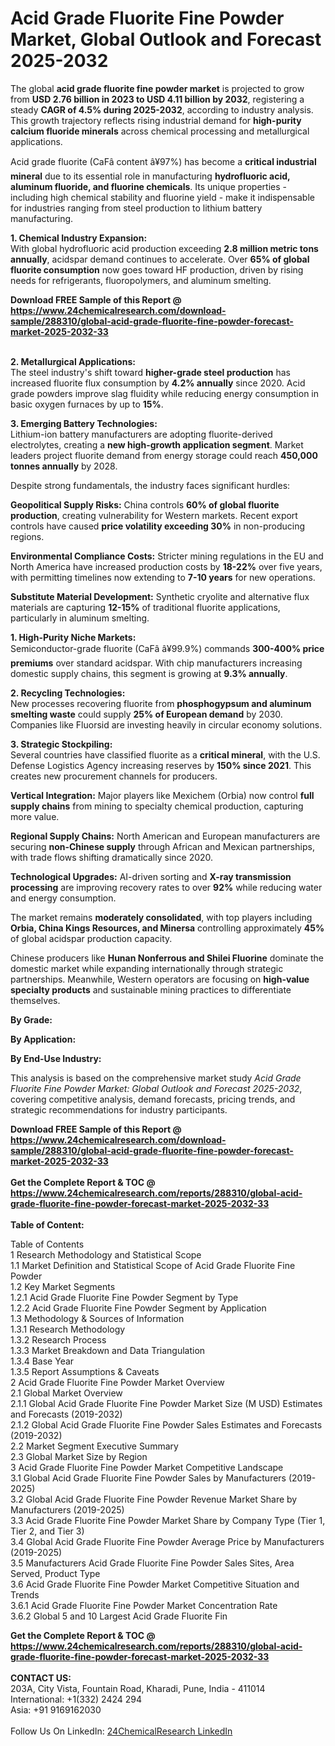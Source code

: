 <h1>Acid Grade Fluorite Fine Powder Market, Global Outlook and Forecast 2025-2032</h1><p>The global <strong>acid grade fluorite fine powder market</strong> is projected to grow from <strong>USD 2.76 billion in 2023 to USD 4.11 billion by 2032</strong>, registering a steady <strong>CAGR of 4.5% during 2025-2032</strong>, according to industry analysis. This growth trajectory reflects rising industrial demand for <strong>high-purity calcium fluoride minerals</strong> across chemical processing and metallurgical applications.</p><p>Acid grade fluorite (CaFâ content â¥97%) has become a <strong>critical industrial mineral</strong> due to its essential role in manufacturing <strong>hydrofluoric acid, aluminum fluoride, and fluorine chemicals</strong>. Its unique properties - including high chemical stability and fluorine yield - make it indispensable for industries ranging from steel production to lithium battery manufacturing.</p><p><strong>1. Chemical Industry Expansion:</strong><br>
With global hydrofluoric acid production exceeding <strong>2.8 million metric tons annually</strong>, acidspar demand continues to accelerate. Over <strong>65% of global fluorite consumption</strong> now goes toward HF production, driven by rising needs for refrigerants, fluoropolymers, and aluminum smelting.</p><div><b>Download FREE Sample of this Report @ 
            <a href="https://www.24chemicalresearch.com/download-sample/288310/global-acid-grade-fluorite-fine-powder-forecast-market-2025-2032-33">
            https://www.24chemicalresearch.com/download-sample/288310/global-acid-grade-fluorite-fine-powder-forecast-market-2025-2032-33</a></b></div><br><p><strong>2. Metallurgical Applications:</strong><br>
The steel industry's shift toward <strong>higher-grade steel production</strong> has increased fluorite flux consumption by <strong>4.2% annually</strong> since 2020. Acid grade powders improve slag fluidity while reducing energy consumption in basic oxygen furnaces by up to <strong>15%</strong>.</p><p><strong>3. Emerging Battery Technologies:</strong><br>
Lithium-ion battery manufacturers are adopting fluorite-derived electrolytes, creating a <strong>new high-growth application segment</strong>. Market leaders project fluorite demand from energy storage could reach <strong>450,000 tonnes annually</strong> by 2028.</p><p>Despite strong fundamentals, the industry faces significant hurdles:</p><p><strong>Geopolitical Supply Risks:</strong> China controls <strong>60% of global fluorite production</strong>, creating vulnerability for Western markets. Recent export controls have caused <strong>price volatility exceeding 30%</strong> in non-producing regions.</p><p><strong>Environmental Compliance Costs:</strong> Stricter mining regulations in the EU and North America have increased production costs by <strong>18-22%</strong> over five years, with permitting timelines now extending to <strong>7-10 years</strong> for new operations.</p><p><strong>Substitute Material Development:</strong> Synthetic cryolite and alternative flux materials are capturing <strong>12-15%</strong> of traditional fluorite applications, particularly in aluminum smelting.</p><p><strong>1. High-Purity Niche Markets:</strong><br>
Semiconductor-grade fluorite (CaFâ â¥99.9%) commands <strong>300-400% price premiums</strong> over standard acidspar. With chip manufacturers increasing domestic supply chains, this segment is growing at <strong>9.3% annually</strong>.</p><p><strong>2. Recycling Technologies:</strong><br>
New processes recovering fluorite from <strong>phosphogypsum and aluminum smelting waste</strong> could supply <strong>25% of European demand</strong> by 2030. Companies like Fluorsid are investing heavily in circular economy solutions.</p><p><strong>3. Strategic Stockpiling:</strong><br>
Several countries have classified fluorite as a <strong>critical mineral</strong>, with the U.S. Defense Logistics Agency increasing reserves by <strong>150% since 2021</strong>. This creates new procurement channels for producers.</p><p><strong>Vertical Integration:</strong> Major players like Mexichem (Orbia) now control <strong>full supply chains</strong> from mining to specialty chemical production, capturing more value.</p><p><strong>Regional Supply Chains:</strong> North American and European manufacturers are securing <strong>non-Chinese supply</strong> through African and Mexican partnerships, with trade flows shifting dramatically since 2020.</p><p><strong>Technological Upgrades:</strong> AI-driven sorting and <strong>X-ray transmission processing</strong> are improving recovery rates to over <strong>92%</strong> while reducing water and energy consumption.</p><p>The market remains <strong>moderately consolidated</strong>, with top players including <strong>Orbia, China Kings Resources, and Minersa</strong> controlling approximately <strong>45%</strong> of global acidspar production capacity.</p><p>Chinese producers like <strong>Hunan Nonferrous and Shilei Fluorine</strong> dominate the domestic market while expanding internationally through strategic partnerships. Meanwhile, Western operators are focusing on <strong>high-value specialty products</strong> and sustainable mining practices to differentiate themselves.</p><p><strong>By Grade:</strong></p><p><strong>By Application:</strong></p><p><strong>By End-Use Industry:</strong></p><p>This analysis is based on the comprehensive market study <em>Acid Grade Fluorite Fine Powder Market: Global Outlook and Forecast 2025-2032</em>, covering competitive analysis, demand forecasts, pricing trends, and strategic recommendations for industry participants.</p><div><b>Download FREE Sample of this Report @ 
            <a href="https://www.24chemicalresearch.com/download-sample/288310/global-acid-grade-fluorite-fine-powder-forecast-market-2025-2032-33">
            https://www.24chemicalresearch.com/download-sample/288310/global-acid-grade-fluorite-fine-powder-forecast-market-2025-2032-33</a></b></div><br><div><b>Get the Complete Report & TOC @ 
            <a href="https://www.24chemicalresearch.com/reports/288310/global-acid-grade-fluorite-fine-powder-forecast-market-2025-2032-33">
            https://www.24chemicalresearch.com/reports/288310/global-acid-grade-fluorite-fine-powder-forecast-market-2025-2032-33</a></b></div><br>
            <b>Table of Content:</b><p>Table of Contents<br />
1 Research Methodology and Statistical Scope<br />
1.1 Market Definition and Statistical Scope of Acid Grade Fluorite Fine Powder<br />
1.2 Key Market Segments<br />
1.2.1 Acid Grade Fluorite Fine Powder Segment by Type<br />
1.2.2 Acid Grade Fluorite Fine Powder Segment by Application<br />
1.3 Methodology & Sources of Information<br />
1.3.1 Research Methodology<br />
1.3.2 Research Process<br />
1.3.3 Market Breakdown and Data Triangulation<br />
1.3.4 Base Year<br />
1.3.5 Report Assumptions & Caveats<br />
2 Acid Grade Fluorite Fine Powder Market Overview<br />
2.1 Global Market Overview<br />
2.1.1 Global Acid Grade Fluorite Fine Powder Market Size (M USD) Estimates and Forecasts (2019-2032)<br />
2.1.2 Global Acid Grade Fluorite Fine Powder Sales Estimates and Forecasts (2019-2032)<br />
2.2 Market Segment Executive Summary<br />
2.3 Global Market Size by Region<br />
3 Acid Grade Fluorite Fine Powder Market Competitive Landscape<br />
3.1 Global Acid Grade Fluorite Fine Powder Sales by Manufacturers (2019-2025)<br />
3.2 Global Acid Grade Fluorite Fine Powder Revenue Market Share by Manufacturers (2019-2025)<br />
3.3 Acid Grade Fluorite Fine Powder Market Share by Company Type (Tier 1, Tier 2, and Tier 3)<br />
3.4 Global Acid Grade Fluorite Fine Powder Average Price by Manufacturers (2019-2025)<br />
3.5 Manufacturers Acid Grade Fluorite Fine Powder Sales Sites, Area Served, Product Type<br />
3.6 Acid Grade Fluorite Fine Powder Market Competitive Situation and Trends<br />
3.6.1 Acid Grade Fluorite Fine Powder Market Concentration Rate<br />
3.6.2 Global 5 and 10 Largest Acid Grade Fluorite Fin</p><div><b>Get the Complete Report & TOC @ 
            <a href="https://www.24chemicalresearch.com/reports/288310/global-acid-grade-fluorite-fine-powder-forecast-market-2025-2032-33">
            https://www.24chemicalresearch.com/reports/288310/global-acid-grade-fluorite-fine-powder-forecast-market-2025-2032-33</a></b></div><br><b>CONTACT US:</b><br>
            203A, City Vista, Fountain Road, Kharadi, Pune, India - 411014<br>
            International: +1(332) 2424 294<br>
            Asia: +91 9169162030 <br><br>
            Follow Us On LinkedIn: <a href="https://www.linkedin.com/company/24chemicalresearch/">24ChemicalResearch LinkedIn</a>